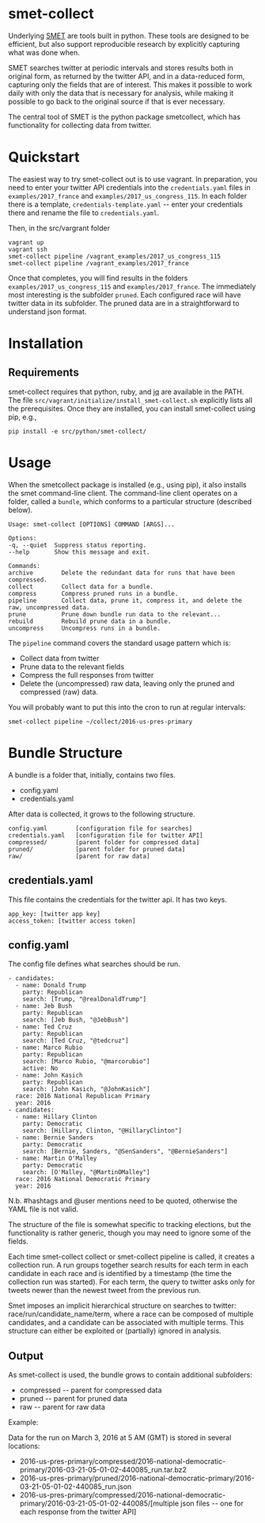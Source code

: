 # smet-collect

Underlying [SMET](http://smet.li) are tools built in python. These tools are designed to be efficient, but also support reproducible research by explicitly capturing what was done when.

SMET searches twitter at periodic intervals and stores results both in original form, as returned by the twitter API, and in a data-reduced form, capturing only the fields that are of interest. This makes it possible to work daily with only the data that is necessary for analysis, while making it possible to go back to the original source if that is ever necessary.

The central tool of SMET is the python package smetcollect, which has functionality for collecting data from twitter.

# Quickstart

The easiest way to try smet-collect out is to use vagrant. In preparation, you need to enter your twitter API credentials into the `credentials.yaml` files in `examples/2017_france` and `examples/2017_us_congress_115`. In each folder there is a template, `credentials-template.yaml` -- enter your credentials there and rename the file to `credentials.yaml`.

Then, in the src/vargrant folder

    vagrant up
    vagrant ssh
    smet-collect pipeline /vagrant_examples/2017_us_congress_115
    smet-collect pipeline /vagrant_examples/2017_france    
    

Once that completes, you will find results in the folders `examples/2017_us_congress_115` and `examples/2017_france`. The immediately most interesting is the subfolder `pruned`. Each configured race will have twitter data in its subfolder. The pruned data are in a straightforward to understand json format.

# Installation

## Requirements

smet-collect requires that python, ruby, and [jq](https://stedolan.github.io/jq/) are available in the PATH. The file `src/vagrant/initialize/install_smet-collect.sh` explicitly lists all the prerequisites. Once they are installed, you can install smet-collect using pip, e.g., 

    pip install -e src/python/smet-collect/
    

# Usage

When the smetcollect package is installed (e.g., using pip), it also installs the smet command-line client. The command-line client operates on a folder, called a `bundle`, which conforms to a particular structure (described below).

    Usage: smet-collect [OPTIONS] COMMAND [ARGS]...

    Options:
    -q, --quiet  Suppress status reporting.
    --help       Show this message and exit.

    Commands:
    archive        Delete the redundant data for runs that have been compressed.
    collect        Collect data for a bundle.
    compress       Compress pruned runs in a bundle.
    pipeline       Collect data, prune it, compress it, and delete the raw, uncompressed data.
    prune          Prune down bundle run data to the relevant...
    rebuild        Rebuild prune data in a bundle.
    uncompress     Uncompress runs in a bundle.

The `pipeline` command covers the standard usage pattern which is:

- Collect data from twitter
- Prune data to the relevant fields
- Compress the full responses from twitter
- Delete the (uncompressed) raw data, leaving only the pruned and compressed (raw) data.

You will probably want to put this into the cron to run at regular intervals:

    smet-collect pipeline ~/collect/2016-us-pres-primary

# Bundle Structure

A bundle is a folder that, initially, contains two files.

- config.yaml
- credentials.yaml

After data is collected, it grows to the following structure.

    config.yaml        [configuration file for searches]
    credentials.yaml   [configuration file for twitter API]
    compressed/        [parent folder for compressed data]
    pruned/            [parent folder for pruned data]
    raw/               [parent for raw data]

## credentials.yaml

This file contains the credentials for the twitter api. It has two keys.

    app_key: [twitter app key]
    access_token: [twitter access token]

## config.yaml

The config file defines what searches should be run.

    - candidates:
      - name: Donald Trump
        party: Republican
        search: [Trump, "@realDonaldTrump"]
      - name: Jeb Bush
        party: Republican
        search: [Jeb Bush, "@JebBush"]
      - name: Ted Cruz
        party: Republican
        search: [Ted Cruz, "@tedcruz"]
      - name: Marco Rubio
        party: Republican
        search: [Marco Rubio, "@marcorubio"]
        active: No
      - name: John Kasich
        party: Republican
        search: [John Kasich, "@JohnKasich"]
      race: 2016 National Republican Primary
      year: 2016
    - candidates:
      - name: Hillary Clinton
        party: Democratic
        search: [Hillary, Clinton, "@HillaryClinton"]
      - name: Bernie Sanders
        party: Democratic
        search: [Bernie, Sanders, "@SenSanders", "@BernieSanders"]
      - name: Martin O'Malley
        party: Democratic
        search: [O'Malley, "@MartinOMalley"]
      race: 2016 National Democratic Primary
      year: 2016

N.b. #hashtags and @user mentions need to be quoted, otherwise the YAML file is not valid.


The structure of the file is somewhat specific to tracking elections, but the functionality is rather generic, though you may need to ignore some of the fields.

Each time smet-collect collect or smet-collect pipeline is called, it creates a collection run. A run groups together search results for each term in each candidate in each race and is identified by a timestamp (the time the collection run was started). For each term, the query to twitter asks only for tweets newer than the newest tweet from the previous run.

Smet imposes an implicit hierarchical structure on searches to twitter: race/run/candidate_name/term, where a race can be composed of multiple candidates, and a candidate can be associated with multiple terms. This structure can either be exploited or (partially) ignored in analysis.

## Output

As smet-collect is used, the bundle grows to contain additional subfolders:

- compressed -- parent for compressed data
- pruned -- parent for pruned data
- raw -- parent for raw data

Example:

Data for the run on March 3, 2016 at 5 AM (GMT) is stored in several locations:

- 2016-us-pres-primary/compressed/2016-national-democratic-primary/2016-03-21-05-01-02-440085_run.tar.bz2
- 2016-us-pres-primary/pruned/2016-national-democratic-primary/2016-03-21-05-01-02-440085_run.json
- 2016-us-pres-primary/compressed/2016-national-democratic-primary/2016-03-21-05-01-02-440085/[multiple json files -- one for each response from the twitter API]

